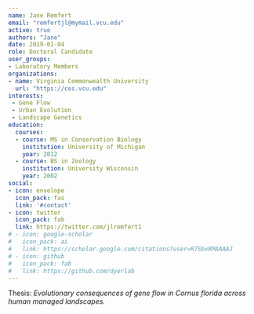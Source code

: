 ```yaml
---
name: Jane Remfert
email: "remfertjl@mymail.vcu.edu"
active: true
authors: "Jane"
date: 2019-01-04
role: Doctoral Candidate
user_groups:
- Laboratory Members
organizations:
- name: Virginia Commonwealth University
  url: "https://ces.vcu.edu"
interests:
 - Gene Flow
 - Urban Evolution
 - Landscape Genetics
education:
  courses:
  - course: MS in Conservation Biology
    institution: University of Michigan
    year: 2012
  - course: BS in Zoology
    institution: University Wisconsin
    year: 2002
social:
- icon: envelope
  icon_pack: fas
  link: '#contact'
- icon: twitter
  icon_pack: fab
  link: https://twitter.com/jlremfert1
# - icon: google-scholar
#   icon_pack: ai
#   link: https://scholar.google.com/citations?user=R75bxRMAAAAJ
# - icon: github
#   icon_pack: fab
#   link: https://github.com/dyerlab 
---
```



Thesis: *Evolutionary consequences of gene flow in Cornus florida across human managed landscapes.*
